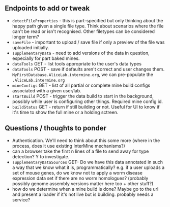 ## Endpoints to add or tweak

- `detectFileProperties` - this is part-specified but only thinking about the happy path given a single file type. Think about scenarios where the file can't be read or isn't recognised. Other filetypes can be considered longer term?
- `saveFile` - important to upload / save file if only a preview of the file was uploaded initially.
- `supplementaryData` - need to add versions of the data in question, especially for part baked mines.  
- `dataTools` GET - list tools appropriate to the user's data types
- `dataTools` POST - save if defaults aren't correct and user changes them.
 `MyFirstDatabase.AliceLab.intermine.org`, we can pre-populate the `.AliceLab.intermine.org`
- `mineConfigs` GET - list of all partial or complete mine build configs associated with a given user/lab.
- `startBuild` POST - trigger the data build to start in the background, possibly while user is configuring other things. Required mine config id.
- `buildStatus` GET - return if still building or not. Useful for UI to know if it's time to show the full mine or a holding sctreen.

## Questions / thoughts to ponder

- Authentication. We'll need to think about this some more (where in the process, does it use existing InterMine mechanisms?)
- can a browser take the first n lines of a file to send away for type detection? Y to investigate.
- `supplementaryDataSources` GET- Do we have this data annotated in such a way that we know what it is, programmatically? e.g. if a user uploads a set of mouse genes, do we know not to apply a worm disease expression data set if there are no worm homologues? (probably possibly genome assembly versions matter here too + other stuff?)
- how do we determine when a mine build is done? Maybe go to the url and present a loader if it's not live but is building. probably needs a service?

